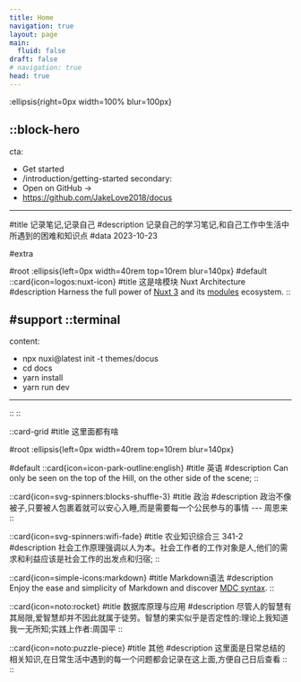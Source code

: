 ```yaml
---
title: Home
navigation: true
layout: page
main:
  fluid: false
draft: false
# navigation: true
head: true
---
```


:ellipsis{right=0px width=100% blur=100px}

::block-hero
---
cta:
  - Get started
  - /introduction/getting-started
secondary:
  - Open on GitHub →
  - https://github.com/JakeLove2018/docus
---

#title
记录笔记,记录自己
#description
记录自己的学习笔记,和自己工作中生活中所遇到的困难和知识点
#data
2023-10-23

#extra



#root
:ellipsis{left=0px width=40rem top=10rem blur=140px}
#default
  ::card{icon=logos:nuxt-icon}
  #title
  这是啥模块
  Nuxt Architecture
  #description
  Harness the full power of [Nuxt 3](https://v3.nuxtjs.org) and its [modules](https://modules.nuxtjs.org) ecosystem.
  ::



#support
  ::terminal
  ---
  content:
  - npx nuxi@latest init -t themes/docus
  - cd docs
  - yarn install
  - yarn run dev
  ---
  ::
::

::card-grid
#title
这里面都有啥

#root
:ellipsis{left=0px width=40rem top=10rem blur=140px}

#default
  ::card{icon=icon-park-outline:english}
  #title
  英语
  #description
  Can only be seen on the top of the Hill, on the other side of the scene;
  ::

  ::card{icon=svg-spinners:blocks-shuffle-3}
  #title
  政治
  #description
  政治不像被子,只要被人包裹着就可以安心入睡,而是需要每一个公民参与的事情 --- 周恩来
  ::

  ::card{icon=svg-spinners:wifi-fade}
  #title
  农业知识综合三 341-2
  #description
  社会工作原理强调以人为本。社会工作者的工作对象是人,他们的需求和利益应该是社会工作的出发点和归宿;
  ::

  ::card{icon=simple-icons:markdown}
  #title
  Markdown语法
  #description
  Enjoy the ease and simplicity of Markdown and discover [MDC syntax](https://content.nuxtjs.org/guide/writing/mdc).
  ::

  ::card{icon=noto:rocket}
  #title
  数据库原理与应用
  #description
  尽管人的智慧有其局限,爱智慧却并不因此就属于徒劳。智慧的果实似乎是否定性的:理论上我知道我一无所知;实践上作者:周国平
  ::

  ::card{icon=noto:puzzle-piece}
  #title
  其他
  #description
  这里面是日常总结的相关知识,在日常生活中遇到的每一个问题都会记录在这上面,方便自己日后查看
  ::
::







